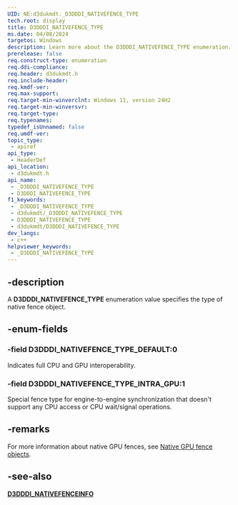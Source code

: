 ```yaml
---
UID: NE:d3dukmdt._D3DDDI_NATIVEFENCE_TYPE
tech.root: display
title: D3DDDI_NATIVEFENCE_TYPE
ms.date: 04/08/2024
targetos: Windows
description: Learn more about the D3DDDI_NATIVEFENCE_TYPE enumeration.
prerelease: false
req.construct-type: enumeration
req.ddi-compliance: 
req.header: d3dukmdt.h
req.include-header: 
req.kmdf-ver: 
req.max-support: 
req.target-min-winverclnt: Windows 11, version 24H2
req.target-min-winversvr: 
req.target-type: 
req.typenames: 
typedef_isUnnamed: false
req.umdf-ver: 
topic_type:
 - apiref
api_type:
 - HeaderDef
api_location:
 - d3dukmdt.h
api_name:
 - _D3DDDI_NATIVEFENCE_TYPE
 - D3DDDI_NATIVEFENCE_TYPE
f1_keywords:
 - _D3DDDI_NATIVEFENCE_TYPE
 - d3dukmdt/_D3DDDI_NATIVEFENCE_TYPE
 - D3DDDI_NATIVEFENCE_TYPE
 - d3dukmdt/D3DDDI_NATIVEFENCE_TYPE
dev_langs:
 - c++
helpviewer_keywords:
 - _D3DDDI_NATIVEFENCE_TYPE
---
```


## -description

A **D3DDDI_NATIVEFENCE_TYPE** enumeration value specifies the type of native fence object.

## -enum-fields

### -field D3DDDI_NATIVEFENCE_TYPE_DEFAULT:0

Indicates full CPU and GPU interoperability.

### -field D3DDDI_NATIVEFENCE_TYPE_INTRA_GPU:1

Special fence type for engine-to-engine synchronization that doesn't support any CPU access or CPU wait/signal operations.

## -remarks

For more information about native GPU fences, see [Native GPU fence objects](/windows-hardware/drivers/display/native-gpu-fence-objects).

## -see-also

[**D3DDDI_NATIVEFENCEINFO**](d3dukmdt/ns-d3dukmdt-d3dddi_nativefenceinfo.md)
